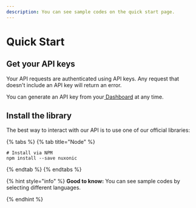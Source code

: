 ```yaml
---
description: You can see sample codes on the quick start page.
---
```


# Quick Start

## Get your API keys

Your API requests are authenticated using API keys. Any request that doesn't include an API key will return an error.

You can generate an API key from your[ Dashboard](https://nuxonic.com) at any time.

## Install the library

The best way to interact with our API is to use one of our official libraries:

{% tabs %}
{% tab title="Node" %}
```
# Install via NPM
npm install --save nuxonic
```
{% endtab %}
{% endtabs %}

{% hint style="info" %}
**Good to know:** You can see sample codes by selecting different languages.


{% endhint %}

